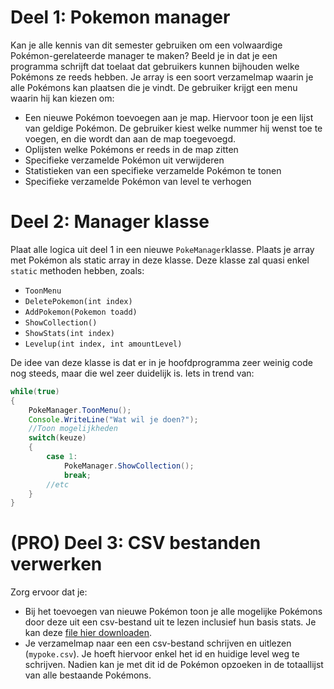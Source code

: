 # Deel 1: Pokemon manager

Kan je alle kennis van dit semester gebruiken om een volwaardige Pokémon-gerelateerde manager te maken? Beeld je in dat je een programma schrijft dat toelaat dat gebruikers kunnen bijhouden welke Pokémons ze reeds hebben. Je array is een soort verzamelmap waarin je alle Pokémons kan plaatsen die je vindt.
De gebruiker krijgt een menu waarin hij kan kiezen om:

* Een nieuwe Pokémon toevoegen aan je map. Hiervoor toon je een lijst van geldige Pokémon. De gebruiker kiest welke nummer hij wenst toe te voegen, en die wordt dan aan de map toegevoegd.
* Oplijsten welke Pokémons er reeds in de map zitten
* Specifieke verzamelde Pokémon uit verwijderen
* Statistieken van een specifieke verzamelde Pokémon te tonen
* Specifieke verzamelde Pokémon van level te verhogen

# Deel 2: Manager klasse

Plaat alle logica uit deel 1 in een nieuwe ``PokeManager``klasse. Plaats je array met Pokémon als static array in deze klasse. Deze klasse zal quasi enkel ``static`` methoden hebben, zoals:
* ``ToonMenu``
* ``DeletePokemon(int index)``
* ``AddPokemon(Pokemon toadd)``
* ``ShowCollection()``
* ``ShowStats(int index)``
* ``Levelup(int index, int amountLevel)``

De idee van deze klasse is dat er in je hoofdprogramma zeer weinig code nog steeds, maar die wel zeer duidelijk is. Iets in trend van:

```java
while(true)
{
    PokeManager.ToonMenu();
    Console.WriteLine("Wat wil je doen?");
    //Toon mogelijkheden
    switch(keuze)
    {
        case 1:
            PokeManager.ShowCollection();
            break;
        //etc
    }
}
```

# (PRO) Deel 3: CSV bestanden verwerken

Zorg ervoor dat je:

* Bij het toevoegen van nieuwe Pokémon toon je alle mogelijke Pokémons door deze uit een csv-bestand uit te lezen  inclusief hun basis stats. Je kan deze [file hier downloaden](assets/pokemon.csv).
* Je verzamelmap naar een een csv-bestand schrijven en uitlezen (``mypoke.csv``). Je hoeft hiervoor enkel het id en huidige level weg te schrijven. Nadien kan je met dit id de Pokémon opzoeken in de totaallijst van alle bestaande Pokémons.